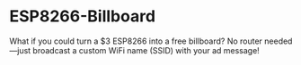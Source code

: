 # ESP8266-Billboard
What if you could turn a $3 ESP8266 into a free billboard? No router needed—just broadcast a custom WiFi name (SSID) with your ad message!
